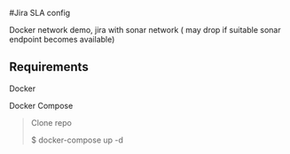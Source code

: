 #Jira SLA config

Docker network demo, jira with sonar network ( may drop if suitable sonar endpoint becomes available)

## Requirements

 Docker
 
 Docker Compose


> Clone repo
> 
> $ docker-compose up -d
